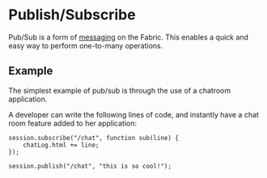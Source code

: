 # Publish/Subscribe

Pub/Sub is a form of [messaging][Message] on the Fabric. This enables a quick and easy way to perform one-to-many operations.

## Example

The simplest example of pub/sub is through the use of a chatroom application.

A developer can write the following lines of code, and instantly have a chat room feature added to her application:

```
session.subscribe("/chat", function sub(line) {
    chatLog.html += line;
});

session.publish("/chat", "this is so cool!");
```

<!-- Reference for TOC -->

[Message]:/pages/riffle/Message.md
